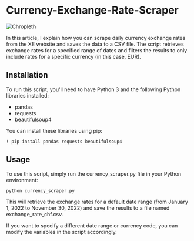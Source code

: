 # Currency-Exchange-Rate-Scraper

![Chropleth](https://github.com/bkhan1820/Currency-Exchange-Rate-Scraper/blob/main/photos/apps.4865.9007199266244244.8a1b6114-110d-4101-abbc-e2fbbc92cb6a.png)

In this article, I explain how you can scrape daily currency exchange rates from the XE website and saves the data to a CSV file. The script retrieves exchange rates for a specified range of dates and filters the results to only include rates for a specific currency (in this case, EUR).

## Installation
To run this script, you'll need to have Python 3 and the following Python libraries installed:

- pandas
- requests
- beautifulsoup4

You can install these libraries using pip:

```! pip install pandas requests beautifulsoup4```


## Usage

To use this script, simply run the currency_scraper.py file in your Python environment:

```python currency_scraper.py```

This will retrieve the exchange rates for a default date range (from January 1, 2022 to November 30, 2022) and save the results to a file named exchange_rate_chf.csv.

If you want to specify a different date range or currency code, you can modify the variables in the script accordingly.
